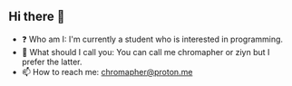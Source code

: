 ## Hi there 👋
- ❓ Who am I: I'm currently a student who is interested in programming.
- 💬 What should I call you: You can call me chromapher or ziyn but I prefer the latter.
- 📫 How to reach me: chromapher@proton.me
